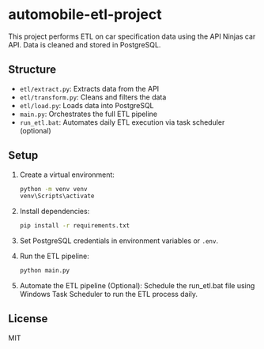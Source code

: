 # automobile-etl-project

This project performs ETL on car specification data using the API Ninjas car API. Data is cleaned and stored in PostgreSQL.

## Structure

- `etl/extract.py`: Extracts data from the API
- `etl/transform.py`: Cleans and filters the data
- `etl/load.py`: Loads data into PostgreSQL
- `main.py`: Orchestrates the full ETL pipeline
- `run_etl.bat`: Automates daily ETL execution via task scheduler (optional)

## Setup

1. Create a virtual environment:
    ```bash
    python -m venv venv
    venv\Scripts\activate
    ```

2. Install dependencies:
    ```bash
    pip install -r requirements.txt
    ```

3. Set PostgreSQL credentials in environment variables or `.env`.

4. Run the ETL pipeline:
    ```bash
    python main.py
    ```
5. Automate the ETL pipeline (Optional):
   Schedule the run_etl.bat file using Windows Task Scheduler to run the ETL process daily.

## License
MIT
